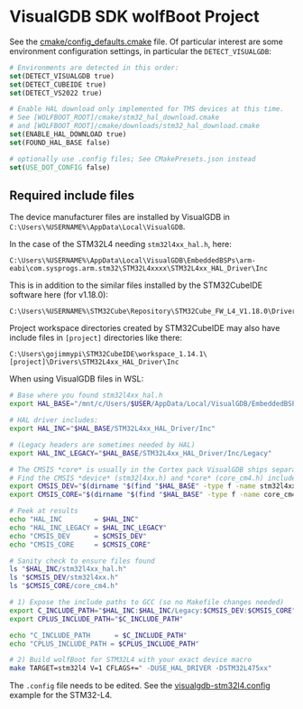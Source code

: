 ﻿# VisualGDB SDK wolfBoot Project

See the [cmake/config_defaults.cmake](../../cmake/config_defaults.cmake) file. Of particular interest
are some environment configuration settings, in particular the `DETECT_VISUALGDB`:

```cmake
# Environments are detected in this order:
set(DETECT_VISUALGDB true)
set(DETECT_CUBEIDE true)
set(DETECT_VS2022 true)

# Enable HAL download only implemented for TMS devices at this time.
# See [WOLFBOOT_ROOT]/cmake/stm32_hal_download.cmake
# and [WOLFBOOT_ROOT]/cmake/downloads/stm32_hal_download.cmake
set(ENABLE_HAL_DOWNLOAD true)
set(FOUND_HAL_BASE false)

# optionally use .config files; See CMakePresets.json instead
set(USE_DOT_CONFIG false)
```

## Required include files

The device manufacturer files are installed by VisualGDB in `C:\Users\%USERNAME%\AppData\Local\VisualGDB`.

In the case of the STM32L4 needing `stm32l4xx_hal.h`, here:

```text
C:\Users\%USERNAME%\AppData\Local\VisualGDB\EmbeddedBSPs\arm-eabi\com.sysprogs.arm.stm32\STM32L4xxxx\STM32L4xx_HAL_Driver\Inc
```

This is in addition to the similar files installed by the STM32CubeIDE software here (for v1.18.0):

```
C:\Users\%USERNAME%\STM32Cube\Repository\STM32Cube_FW_L4_V1.18.0\Drivers\STM32L4xx_HAL_Driver\Inc
```

Project workspace directories created by STM32CubeIDE may also have include files in `[project]` directories like there:

```
C:\Users\gojimmypi\STM32CubeIDE\workspace_1.14.1\[project]\Drivers\STM32L4xx_HAL_Driver\Inc
```


When using VisualGDB files in WSL:

```bash
# Base where you found stm32l4xx_hal.h
export HAL_BASE="/mnt/c/Users/$USER/AppData/Local/VisualGDB/EmbeddedBSPs/arm-eabi/com.sysprogs.arm.stm32/STM32L4xxxx"

# HAL driver includes:
export HAL_INC="$HAL_BASE/STM32L4xx_HAL_Driver/Inc"

# (Legacy headers are sometimes needed by HAL)
export HAL_INC_LEGACY="$HAL_BASE/STM32L4xx_HAL_Driver/Inc/Legacy"

# The CMSIS *core* is usually in the Cortex pack VisualGDB ships separately:
# Find the CMSIS *device* (stm32l4xx.h) and *core* (core_cm4.h) include dirs:
export CMSIS_DEV="$(dirname "$(find "$HAL_BASE" -type f -name stm32l4xx.h | head -n1)")"
export CMSIS_CORE="$(dirname "$(find "$HAL_BASE" -type f -name core_cm4.h  | head -n1)")"

# Peek at results
echo "HAL_INC        = $HAL_INC"
echo "HAL_INC_LEGACY = $HAL_INC_LEGACY"
echo "CMSIS_DEV      = $CMSIS_DEV"
echo "CMSIS_CORE     = $CMSIS_CORE"

# Sanity check to ensure files found
ls "$HAL_INC/stm32l4xx_hal.h"
ls "$CMSIS_DEV/stm32l4xx.h"
ls "$CMSIS_CORE/core_cm4.h"

# 1) Expose the include paths to GCC (so no Makefile changes needed)
export C_INCLUDE_PATH="$HAL_INC:$HAL_INC/Legacy:$CMSIS_DEV:$CMSIS_CORE"
export CPLUS_INCLUDE_PATH="$C_INCLUDE_PATH"

echo "C_INCLUDE_PATH      = $C_INCLUDE_PATH"
echo "CPLUS_INCLUDE_PATH = $CPLUS_INCLUDE_PATH"

# 2) Build wolfBoot for STM32L4 with your exact device macro
make TARGET=stm32l4 V=1 CFLAGS+=" -DUSE_HAL_DRIVER -DSTM32L475xx"
```

The `.config` file needs to be edited. See the [visualgdb-stm32l4.config](../config/examples/visualgdb-stm32l4.config) example for the STM32-L4.

